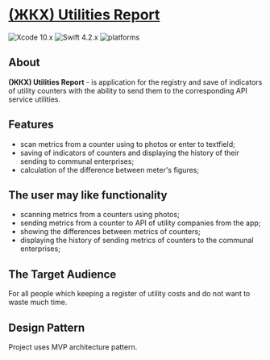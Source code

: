 # **[(ЖКХ) Utilities Report](https://github.com/devVadimAlbul/UtilitiesReport)**

 ![Xcode 10.x](https://img.shields.io/badge/Xcode-10.x-yellowgreen.svg&style=for-the-badge) ![Swift 4.2.x](https://img.shields.io/badge/swift-4.2.x-green.svg?colorB=green&style=for-the-badge) ![platforms](https://img.shields.io/badge/platforms-iOS-lightgrey.svg?colorB=green&style=for-the-badge)

## About
 **(ЖКХ) Utilities Report** - is application for the registry and save of indicators of utility counters with the ability to send them to the corresponding API service utilities.

## Features
* scan metrics from a counter using to photos or enter to textfield;
* saving of indicators of counters and displaying the history of their sending to communal enterprises;
* calculation of the difference between meter's figures;

## The user may like functionality
* scanning metrics from a counters using photos;
* sending metrics from a counter to API of utility companies from the app;
* showing the differences between metrics of counters;
* displaying the history of sending metrics of counters to the communal enterprises;


## The Target Audience
For all people which keeping a register of utility costs and do not want to waste much time.

## Design Pattern
Project uses MVP architecture pattern.
